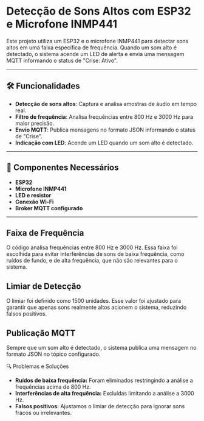 # Detecção de Sons Altos com ESP32 e Microfone INMP441

Este projeto utiliza um ESP32 e o microfone INMP441 para detectar sons altos em uma faixa específica de frequência. Quando um som alto é detectado, o sistema acende um LED de alerta e envia uma mensagem MQTT informando o status de "Crise: Ativo".

---

## 🛠️ Funcionalidades

- **Detecção de sons altos**: Captura e analisa amostras de áudio em tempo real.
- **Filtro de frequência**: Analisa frequências entre 800 Hz e 3000 Hz para maior precisão.
- **Envio MQTT**: Publica mensagens no formato JSON informando o status de "Crise".
- **Indicação com LED**: Acende um LED quando um som alto é detectado.

---

## 🔧 Componentes Necessários

- **ESP32**
- **Microfone INMP441**
- **LED e resistor**
- **Conexão Wi-Fi**
- **Broker MQTT configurado**

---

## Faixa de Frequência
O código analisa frequências entre 800 Hz e 3000 Hz. Essa faixa foi escolhida para evitar interferências de sons de baixa frequência, como ruídos de fundo, e de alta frequência, que não são relevantes para o sistema.

## Limiar de Detecção
O limiar foi definido como 1500 unidades. Esse valor foi ajustado para garantir que apenas sons realmente altos acionem o sistema, reduzindo falsos positivos.

## Publicação MQTT
Sempre que um som alto é detectado, o sistema publica uma mensagem no formato JSON no tópico configurado.


🔍 Problemas e Soluções

- **Ruídos de baixa frequência:** Foram eliminados restringindo a análise a frequências acima de 800 Hz.
- **Interferências de alta frequência:** Excluídas limitando a análise a 3000 Hz.
- **Falsos positivos:** Ajustamos o limiar de detecção para ignorar sons fracos ou irrelevantes.
